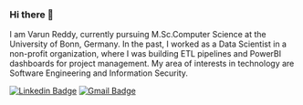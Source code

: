### Hi there 👋

I am Varun Reddy, currently pursuing M.Sc.Computer Science at the University of Bonn, Germany. In the past, I worked as a Data Scientist in a non-profit organization, where I was building ETL pipelines and PowerBI dashboards for project management. My area of interests in technology are Software Engineering and Information Security.

[![Linkedin Badge](https://img.shields.io/badge/-varunreddy-blue?style=flat-square&logo=Linkedin&logoColor=white&link=https://www.linkedin.com/in/sai-varun-reddy-kamatham/)](https://www.linkedin.com/in/sai-varun-reddy-kamatham/)
[![Gmail Badge](https://img.shields.io/badge/-saivarunreddy31@gmail.com-c14438?style=flat-square&logo=Gmail&logoColor=white&link=mailto:saivarunreddy31.com)](mailto:saivarunreddy31.com)

